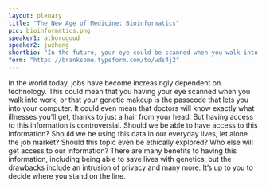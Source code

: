 ```yaml
---
layout: plenary
title: "The New Age of Medicine: Bioinformatics"
pic: bioinformatics.png
speaker1: athorogood
speaker2: jwzheng
shortbio: "In the future, your eye could be scanned when you walk into work, your genetic makeup could be the passcode that lets you into your computer, or a hair from your head could let doctors know exactly what illnesses you get. Should we be able to have access to this information?"
form: "https://branksome.typeform.com/to/wds4j2"
---
```


In the world today, jobs have become increasingly dependent on technology. This could mean that you having your eye scanned when you walk into work, or that your genetic makeup is the passcode that lets you into your computer. It could even mean that doctors will know exactly what illnesses you’ll get, thanks to just a hair from your head. But having access to this information is controversial. Should we be able to have access to this information? Should we be using this data in our everyday lives, let alone the job market? Should this topic even be ethically explored? Who else will get access to our information? There are many benefits to having this information, including being able to save lives with genetics, but the drawbacks include an intrusion of privacy and many more. It’s up to you to decide where you stand on the line.
